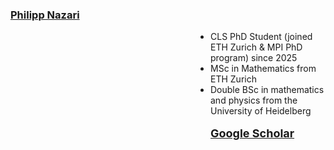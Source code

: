 <head>
  <style>
    /* default / laptop */
    ul.flex-indent {
      margin-left: 10rem;
      padding-left: 10rem;
    }

    /* phones & small tablets */
    @media (max-width: 600px) {
      ul.flex-indent {
        margin-left: 1rem;
        padding-left: 1rem;
      }
    }
  </style>
</head>


### <a href="https://phnazari.github.io/">Philipp Nazari</a>
<ul class="flex-indent">
<li>CLS PhD Student (joined ETH Zurich & MPI PhD program) since 2025</li>
  <li>MSc in Mathematics from ETH Zurich</li>
  <li>Double BSc in mathematics and physics from the University of Heidelberg</li>
<br>
 <a href="https://scholar.google.de/citations?user=SScvNLcAAAAJ&hl=en"
     target="_blank" rel="noopener"><font size="4"><b>Google Scholar</b></font></a>
